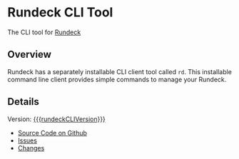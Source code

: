 # Rundeck CLI Tool

The CLI tool for [Rundeck](https://github.com/rundeck/rundeck-cli)

## Overview

Rundeck has a separately installable CLI client tool called `rd`.  This installable command line client provides simple commands to manage your Rundeck.

## Details

Version: [{{{rundeckCLIVersion}}}](changes)

* [Source Code on Github](https://github.com/rundeck/rundeck-cli)
* [Issues](https://github.com/rundeck/rundeck-cli/issues)
* [Changes](./changes.md)
